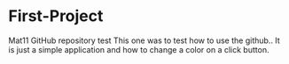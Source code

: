# First-Project
Mat11 GitHub repository test
This one was to test how to use the github.. It is just a simple application and how to change a color on a click button.

